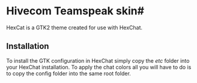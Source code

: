 
# Hivecom Teamspeak skin#

HexCat is a GTK2 theme created for use with HexChat.

## Installation ##

To install the GTK configuration in HexChat simply copy the *etc* folder into your HexChat installation. To apply the chat colors all you will have to do is to copy the config folder into the same root folder.

